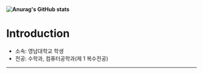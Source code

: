 **![Anurag's GitHub stats](https://github-readme-stats.vercel.app/api?username=JANG-JAEHWA&show_icons=true&theme=radical)**
# **Introduction**
- 소속: 영남대학교 학생
- 전공: 수학과, 컴퓨터공학과(제 1 복수전공)
---
# 
